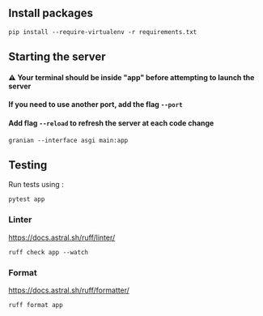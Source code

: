 ## Install packages

`pip install --require-virtualenv -r requirements.txt`

## Starting the server

#### ⚠️ Your terminal should be inside "app" before attempting to launch the server
#### If you need to use another port, add the flag `--port`
#### Add flag `--reload` to refresh the server at each code change

`granian --interface asgi main:app`

## Testing

Run tests using :

`pytest app`

### Linter
https://docs.astral.sh/ruff/linter/

`ruff check app --watch`

### Format
https://docs.astral.sh/ruff/formatter/

`ruff format app`
